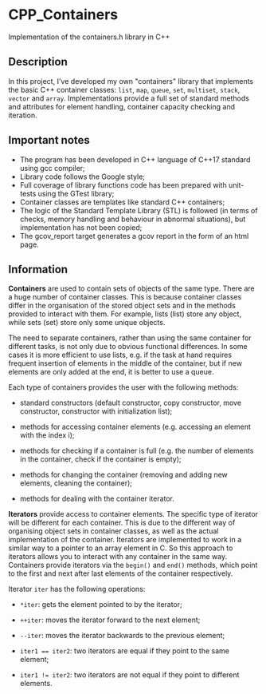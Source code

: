 # CPP_Containers
Implementation of the containers.h library in C++

## Description

In this project, I've developed my own "containers" library that implements the basic C++ container classes: `list`, `map`, `queue`, `set`, `multiset`, `stack`, `vector` and `array`. Implementations provide a full set of standard methods and attributes for element handling, container capacity checking and iteration.

## Important notes

- The program has been developed in C++ language of C++17 standard using gcc compiler;
- Library code follows the Google style;
- Full coverage of library functions code has been prepared with unit-tests using the GTest library;
- Container classes are templates like standard C++ containers;
- The logic of the Standard Template Library (STL) is followed (in terms of checks, memory handling and behaviour in abnormal situations), but implementation has not been copied;
- The gcov_report target generates a gcov report in the form of an html page.

## Information

**Containers** are used to contain sets of objects of the same type. There are a huge number of container classes. This is because container classes differ in the organisation of the stored object sets and in the methods provided to interact with them. For example, lists (list) store any object, while sets (set) store only some unique objects.

The need to separate containers, rather than using the same container for different tasks, is not only due to obvious functional differences. In some cases it is more efficient to use lists, e.g. if the task at hand requires frequent insertion of elements in the middle of the container, but if new elements are only added at the end, it is better to use a queue.

Each type of containers provides the user with the following methods:

- standard constructors (default constructor, copy constructor, move constructor, constructor with initialization list);

- methods for accessing container elements (e.g. accessing an element with the index i);

- methods for checking if a container is full (e.g. the number of elements in the container, check if the container is empty);

- methods for changing the container (removing and adding new elements, cleaning the container);

- methods for dealing with the container iterator.

**Iterators** provide access to container elements. The specific type of iterator will be different for each container. This is due to the different way of organising object sets in container classes, as well as the actual implementation of the container. Iterators are implemented to work in a similar way to a pointer to an array element in C. So this approach to iterators allows you to interact with any container in the same way. Containers provide iterators via the `begin()` and `end()` methods, which point to the first and next after last elements of the container respectively.

Iterator `iter` has the following operations:

- `*iter`: gets the element pointed to by the iterator;

- `++iter`: moves the iterator forward to the next element;

- `--iter`: moves the iterator backwards to the previous element;

- `iter1 == iter2`: two iterators are equal if they point to the same element;

- `iter1 != iter2`: two iterators are not equal if they point to different elements.

